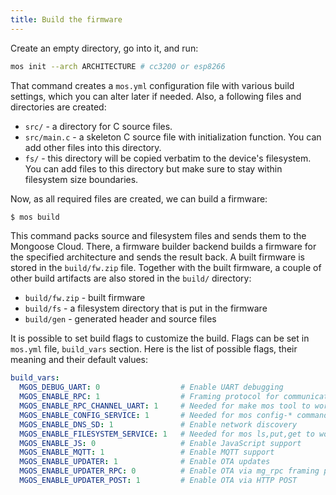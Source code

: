 ```yaml
---
title: Build the firmware
---
```


Create an empty directory, go into it, and run:

```bash
mos init --arch ARCHITECTURE # cc3200 or esp8266
```

That command creates a `mos.yml` configuration file with various
build settings, which you can alter later if needed. Also, a following
files and directories are created:

  - `src/`  - a directory for C source files.
  - `src/main.c` - a skeleton C source file with initialization function. You
    can add other files into this directory.
  - `fs/` - this directory will be copied verbatim to the device's
    filesystem. You can add files to this directory but make sure to stay
    within filesystem size boundaries.

Now, as all required files are created, we can build a firmware:

```sh
$ mos build
```

This command packs source and filesystem files and sends them to the
Mongoose Cloud. There, a firmware builder backend builds
a firmware for the specified architecture and sends the result back.
A built firmware is stored in
the `build/fw.zip` file. Together with the built firmware, a couple of
other build artifacts are also stored in the `build/` directory:

- `build/fw.zip` - built firmware
- `build/fs` - a filesystem directory that is put in the firmware
- `build/gen` - generated header and source files

It is possible to set build flags to customize the build. Flags can be set
in `mos.yml` file, `build_vars` section. Here is the list of possible
flags, their meaning and their default values:

```yml
build_vars:
  MGOS_DEBUG_UART: 0                  # Enable UART debugging
  MGOS_ENABLE_RPC: 1                  # Framing protocol for communication.
  MGOS_ENABLE_RPC_CHANNEL_UART: 1     # Needed for make mos tool to work.
  MGOS_ENABLE_CONFIG_SERVICE: 1       # Needed for mos config-* commands to work
  MGOS_ENABLE_DNS_SD: 1               # Enable network discovery
  MGOS_ENABLE_FILESYSTEM_SERVICE: 1   # Needed for mos ls,put,get to work
  MGOS_ENABLE_JS: 0                   # Enable JavaScript support
  MGOS_ENABLE_MQTT: 1                 # Enable MQTT support
  MGOS_ENABLE_UPDATER: 1              # Enable OTA updates
  MGOS_ENABLE_UPDATER_RPC: 0          # Enable OTA via mg_rpc framing protocol
  MGOS_ENABLE_UPDATER_POST: 1         # Enable OTA via HTTP POST
```
